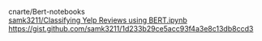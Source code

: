 cnarte/Bert-notebooks  
[samk3211/Classifying Yelp Reviews using BERT.ipynb  
https://gist.github.com/samk3211/1d233b29ce5acc93f4a3e8c13db8ccd3  ](https://github.com/cnarte/Bert-notebooks/blob/master/Bert%20Immplementation%20using%20colab%20or%20jupyter/jupyter.ipynb)
